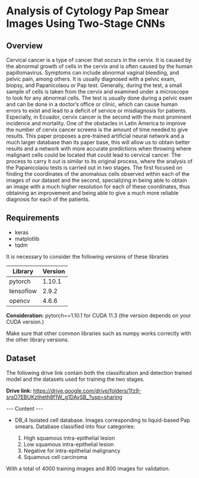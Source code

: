 # Analysis of Cytology Pap Smear Images Using Two-Stage CNNs

## Overview
Cervical cancer is a type of cancer that occurs in the
cervix. It is caused by the abnormal growth of cells in the cervix
and is often caused by the human papillomavirus. Symptoms
can include abnormal vaginal bleeding, and pelvic pain, among
others. It is usually diagnosed with a pelvic exam, biopsy, and
Papanicolaou or Pap test. Generally, during the test, a small
sample of cells is taken from the cervix and examined under a
microscope to look for any abnormal cells. The test is usually
done during a pelvic exam and can be done in a doctor’s office or
clinic, which can cause human errors to exist and lead to a deficit
of service or misdiagnosis for patients. Especially, in Ecuador,
cervix cancer is the second with the most prominent incidence
and mortality. One of the obstacles in Latin America to improve
the number of cervix cancer screens is the amount of time needed
to give results. This paper proposes a pre-trained artificial neural
network and a much larger database than its paper base, this
will allow us to obtain better results and a network with more
accurate predictions when throwing where malignant cells could
be located that could lead to cervical cancer. The process to carry
it out is similar to its original process, where the analysis of the
Papanicolaou tests is carried out in two stages. The first focused
on finding the coordinates of the anomalous cells observed within
each of the images of our dataset and the second, specializing in
being able to obtain an image with a much higher resolution for
each of these coordinates, thus obtaining an improvement and
being able to give a much more reliable diagnosis for each of the
patients.

## Requirements
- keras
- matplotlib 
- tqdm

It is necessary to consider the following versions of these libraries

| Library  | Version |
| ---------| ------- |
| pytorch  | 1.10.1 |
| tensoflow| 2.9.2  |
| opencv   | 4.6.6  |

**Consideration:** pytorch==1.10.1  for CUDA 11.3 (the version depends on your CUDA version.)

Make sure that other common libraries such as numpy works correctly with the other library versions.

## Dataset
The following drive link contain both the classification and detection trained model and the datasets used for training the two stages. 

**Drive link:**  https://drive.google.com/drive/folders/1fz9-srsO7EBUKztheth8f1W_g1DAySB_?usp=sharing

--- Content --- 

* DB_4
   Isolated cell database. Images corresponding to liquid-based Pap smears.
   Database classified into four categories:
  
  1. High squamous intra-epithelial lesion
  2. Low squamous intra-epithelial lesion
  3. Negative for intra-epithelial malignancy
  4. Squamous cell carcinoma

With a total of 4000 training images and 800 images for validation.
